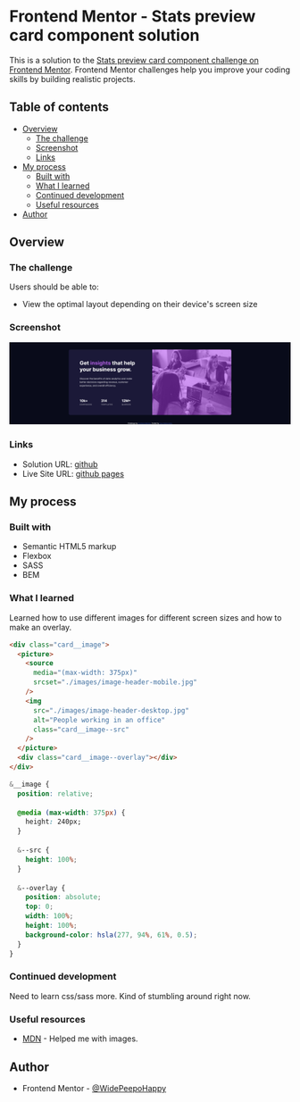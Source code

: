 # Frontend Mentor - Stats preview card component solution

This is a solution to the [Stats preview card component challenge on Frontend Mentor](https://www.frontendmentor.io/challenges/stats-preview-card-component-8JqbgoU62). Frontend Mentor challenges help you improve your coding skills by building realistic projects.

## Table of contents

- [Overview](#overview)
  - [The challenge](#the-challenge)
  - [Screenshot](#screenshot)
  - [Links](#links)
- [My process](#my-process)
  - [Built with](#built-with)
  - [What I learned](#what-i-learned)
  - [Continued development](#continued-development)
  - [Useful resources](#useful-resources)
- [Author](#author)

## Overview

### The challenge

Users should be able to:

- View the optimal layout depending on their device's screen size

### Screenshot

![Screenshot](./design/solution-screenshot.png)

### Links

- Solution URL: [github](https://github.com/WidePeepoHappy/stats-preview-card-component)
- Live Site URL: [github pages](https://widepeepohappy.github.io/stats-preview-card-component/)

## My process

### Built with

- Semantic HTML5 markup
- Flexbox
- SASS
- BEM

### What I learned

Learned how to use different images for different screen sizes and how to make an overlay.

```html
<div class="card__image">
  <picture>
    <source
      media="(max-width: 375px)"
      srcset="./images/image-header-mobile.jpg"
    />
    <img
      src="./images/image-header-desktop.jpg"
      alt="People working in an office"
      class="card__image--src"
    />
  </picture>
  <div class="card__image--overlay"></div>
</div>
```

```css
&__image {
  position: relative;

  @media (max-width: 375px) {
    height: 240px;
  }

  &--src {
    height: 100%;
  }

  &--overlay {
    position: absolute;
    top: 0;
    width: 100%;
    height: 100%;
    background-color: hsla(277, 94%, 61%, 0.5);
  }
}
```

### Continued development

Need to learn css/sass more. Kind of stumbling around right now.

### Useful resources

- [MDN](https://developer.mozilla.org/en-US/docs/Learn/HTML/Multimedia_and_embedding/Responsive_images) - Helped me with images.

## Author

- Frontend Mentor - [@WidePeepoHappy](https://www.frontendmentor.io/profile/WidePeepoHappy)
